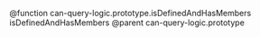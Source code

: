 @function can-query-logic.prototype.isDefinedAndHasMembers isDefinedAndHasMembers
@parent can-query-logic.prototype
